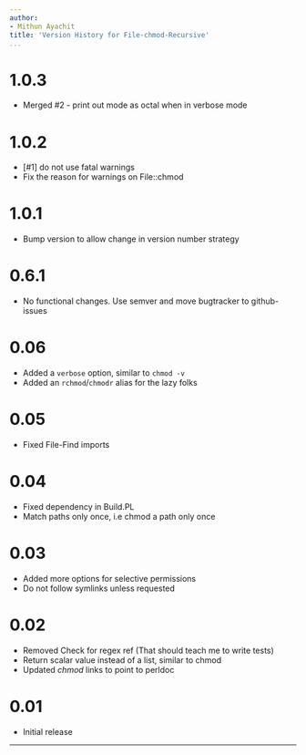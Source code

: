 ```yaml
---
author:
- Mithun Ayachit
title: 'Version History for File-chmod-Recursive'
...
```


# 1.0.3

- Merged #2 - print out mode as octal when in verbose mode

# 1.0.2

-   [\#1] do not use fatal warnings
-   Fix the reason for warnings on File::chmod

# 1.0.1

-   Bump version to allow change in version number strategy

# 0.6.1

-   No functional changes. Use semver and move bugtracker to
    github-issues

# 0.06

-   Added a `verbose` option, similar to `chmod -v`
-   Added an `rchmod`/`chmodr` alias for the lazy folks

# 0.05

-   Fixed File-Find imports

# 0.04

-   Fixed dependency in Build.PL
-   Match paths only once, i.e chmod a path only once

# 0.03

-   Added more options for selective permissions
-   Do not follow symlinks unless requested

# 0.02

-   Removed Check for regex ref (That should teach me to write tests)
-   Return scalar value instead of a list, similar to chmod
-   Updated *chmod* links to point to perldoc

# 0.01

-   Initial release

------------------------------------------------------------------------
